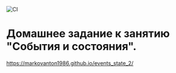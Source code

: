 
![CI](https://github.com/markovanton1986/anim/actions/workflows/web.yml/badge.svg)


# Домашнее задание к занятию "События и состояния".


https://markovanton1986.github.io/events_state_2/


